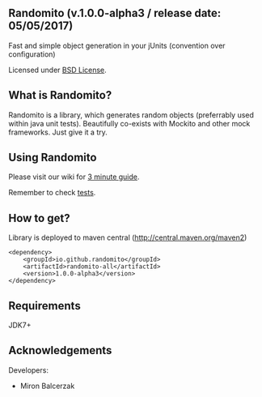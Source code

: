 ## Randomito (v.1.0.0-alpha3 / release date: 05/05/2017)

Fast and simple object generation in your jUnits (convention over configuration)

Licensed under [BSD License](http://opensource.org/licenses/BSD-3-Clause).

## What is Randomito?
Randomito is a library, which generates random objects (preferrably used within java unit tests).
Beautifully co-exists with Mockito and other mock frameworks. Just give it a try.

## Using Randomito
Please visit our wiki for [3 minute guide](https://github.com/randomito/randomito-all/wiki).

Remember to check [tests](https://github.com/randomito/randomito-all/tree/master/randomito-examples/src/test/java/org/randomito).

## How to get?
Library is deployed to maven central (http://central.maven.org/maven2)
```
<dependency>
    <groupId>io.github.randomito</groupId>
    <artifactId>randomito-all</artifactId>
    <version>1.0.0-alpha3</version>
</dependency>
```

## Requirements
JDK7+

## Acknowledgements
Developers:
* Miron Balcerzak
